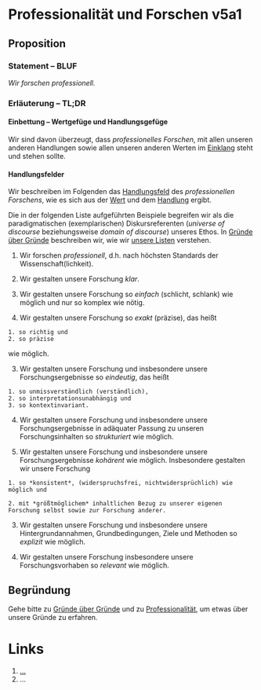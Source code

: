 <!---
   NAME - The NAME of this project is:
ethos

  FILE - The FILENAME of the current file is:
/v5a1.md

  CREATION - This project was CREATED on:
2017-01-28-16:15:00 UTC

  MODIFICATION - This project was last MODIFIED on:
2017-01-28-16:15:00 UTC

  VERSION - The current VERSION of this project is:
<git-commit-hash>-2017-01-28-16:15:00 UTC

  CREATOR(S) - This project was CREATED by:
Michael Czechowski, Martin Maga

  CONTACT - You can CONTACT the creator(s) or developer(s) of this project at:
E-Mail: mail@martinmaga.de

  COPYRIGHT - The COPYRIGHT holder of this project is:
COPYRIGHT (c) 2016 Martin Maga

  LICENSE - This project is LICENSED under the following license:
Martin Maga 2016 CC BY-SA 4.0 https://creativecommons.org

  SUBFILE – This is a SUBFILE! For more INFORMATION on this project go to:
/README.md
--->

# Professionalität und Forschen v5a1
## Proposition
### Statement – BLUF
*Wir forschen professionell.*

### Erläuterung – TL;DR
#### Einbettung – Wertgefüge und Handlungsgefüge
Wir sind davon überzeugt, dass *professionelles Forschen*, mit allen unseren anderen Handlungen sowie allen unseren anderen Werten im [Einklang](../synopsis/reasons.md) steht und stehen sollte.

#### Handlungsfelder
Wir beschreiben im Folgenden das [Handlungsfeld](../synopsis/reasons.md) des *professionellen Forschens*, wie es sich aus der [Wert](../values/vi_value.md)
und dem [Handlung](../actions/ai_action.md) ergibt.

Die in der folgenden Liste aufgeführten Beispiele begreifen wir als die paradigmatischen (exemplarischen) Diskursreferenten (*universe of discourse* beziehungsweise *domain of discourse*) unseres Ethos.
In [Gründe über Gründe](../synopsis/reasons.md) beschreiben wir, wie wir [unsere Listen](../synopsis/reasons.md) verstehen.

1. Wir forschen *professionell*, d.h. nach höchsten Standards der Wissenschaft(lichkeit).

2. Wir gestalten unsere Forschung *klar*.

  1. Wir gestalten unsere Forschung so *einfach* (schlicht, schlank) wie möglich und nur so komplex wie nötig.

  2. Wir gestalten unsere Forschung so *exakt* (präzise), das heißt

    1. so richtig und
    2. so präzise

  wie möglich.

  3. Wir gestalten unsere Forschung und insbesondere unsere Forschungsergebnisse so *eindeutig*, das heißt

    1. so unmissverständlich (verständlich),   
    2. so interpretationsunabhängig und
    3. so kontextinvariant.

  4. Wir gestalten unsere Forschung und insbesondere unsere Forschungsergebnisse in adäquater Passung zu unseren Forschungsinhalten so *strukturiert* wie möglich.

  5. Wir gestalten unsere Forschung und insbesondere unsere Forschungsergebnisse *kohärent* wie möglich.
  Insbesondere gestalten wir unsere Forschung

    1. so *konsistent*, (widerspruchsfrei, nichtwidersprüchlich) wie möglich und

    2. mit *größtmöglichem* inhaltlichen Bezug zu unserer eigenen Forschung selbst sowie zur Forschung anderer.

3. Wir gestalten unsere Forschung und insbesondere unsere Hintergrundannahmen, Grundbedingungen, Ziele und Methoden so *explizit* wie möglich.

4. Wir gestalten unsere Forschung insbesondere unsere Forschungsvorhaben so *relevant* wie möglich.

## Begründung
Gehe bitte zu [Gründe über Gründe](../contents/reasons/reasons.md) und zu [Professionalität](../contents/values/v5_professionality.md), um etwas über unsere Gründe zu erfahren.

# Links
  1. […](…)
  2. …

